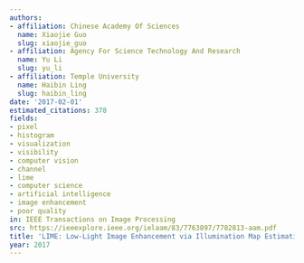 ```yaml
---
authors:
- affiliation: Chinese Academy Of Sciences
  name: Xiaojie Guo
  slug: xiaojie_guo
- affiliation: Agency For Science Technology And Research
  name: Yu Li
  slug: yu_li
- affiliation: Temple University
  name: Haibin Ling
  slug: haibin_ling
date: '2017-02-01'
estimated_citations: 378
fields:
- pixel
- histogram
- visualization
- visibility
- computer vision
- channel
- lime
- computer science
- artificial intelligence
- image enhancement
- poor quality
in: IEEE Transactions on Image Processing
src: https://ieeexplore.ieee.org/ielaam/83/7763897/7782813-aam.pdf
title: 'LIME: Low-Light Image Enhancement via Illumination Map Estimation'
year: 2017
---
```

